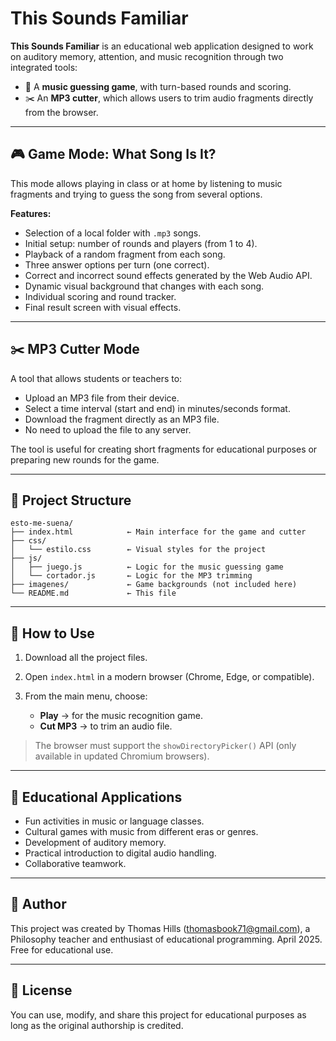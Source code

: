 # This Sounds Familiar

**This Sounds Familiar** is an educational web application designed to work on auditory memory, attention, and music recognition through two integrated tools:

* 🎵 A **music guessing game**, with turn-based rounds and scoring.
* ✂️ An **MP3 cutter**, which allows users to trim audio fragments directly from the browser.

---

## 🎮 Game Mode: What Song Is It?

This mode allows playing in class or at home by listening to music fragments and trying to guess the song from several options.

**Features:**

* Selection of a local folder with `.mp3` songs.
* Initial setup: number of rounds and players (from 1 to 4).
* Playback of a random fragment from each song.
* Three answer options per turn (one correct).
* Correct and incorrect sound effects generated by the Web Audio API.
* Dynamic visual background that changes with each song.
* Individual scoring and round tracker.
* Final result screen with visual effects.

---

## ✂️ MP3 Cutter Mode

A tool that allows students or teachers to:

* Upload an MP3 file from their device.
* Select a time interval (start and end) in minutes/seconds format.
* Download the fragment directly as an MP3 file.
* No need to upload the file to any server.

The tool is useful for creating short fragments for educational purposes or preparing new rounds for the game.

---

## 📁 Project Structure

```
esto-me-suena/
├── index.html            ← Main interface for the game and cutter
├── css/
│   └── estilo.css        ← Visual styles for the project
├── js/
│   ├── juego.js          ← Logic for the music guessing game
│   └── cortador.js       ← Logic for the MP3 trimming
├── imagenes/             ← Game backgrounds (not included here)
└── README.md             ← This file
```

---

## 🚀 How to Use

1. Download all the project files.
2. Open `index.html` in a modern browser (Chrome, Edge, or compatible).
3. From the main menu, choose:

   * **Play** → for the music recognition game.
   * **Cut MP3** → to trim an audio file.

> The browser must support the `showDirectoryPicker()` API (only available in updated Chromium browsers).

---

## 🧠 Educational Applications

* Fun activities in music or language classes.
* Cultural games with music from different eras or genres.
* Development of auditory memory.
* Practical introduction to digital audio handling.
* Collaborative teamwork.

---

## 👤 Author

This project was created by Thomas Hills ([thomasbook71@gmail.com](mailto:thomasbook71@gmail.com)), a Philosophy teacher and enthusiast of educational programming.
April 2025.
Free for educational use.

---

## 📜 License

You can use, modify, and share this project for educational purposes as long as the original authorship is credited.
